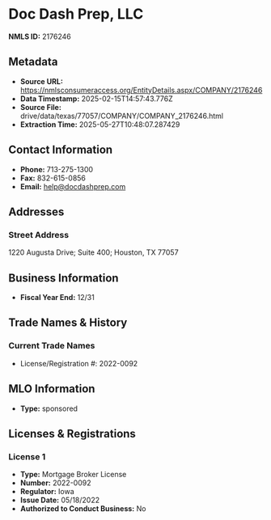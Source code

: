 # Doc Dash Prep, LLC

**NMLS ID:** 2176246

## Metadata
- **Source URL:** https://nmlsconsumeraccess.org/EntityDetails.aspx/COMPANY/2176246
- **Data Timestamp:** 2025-02-15T14:57:43.776Z
- **Source File:** drive/data/texas/77057/COMPANY/COMPANY_2176246.html
- **Extraction Time:** 2025-05-27T10:48:07.287429

## Contact Information
- **Phone:** 713-275-1300
- **Fax:** 832-615-0856
- **Email:** help@docdashprep.com

## Addresses
### Street Address
1220 Augusta Drive; Suite 400; Houston, TX 77057

## Business Information
- **Fiscal Year End:** 12/31

## Trade Names & History
### Current Trade Names
- License/Registration #: 2022-0092

## MLO Information
- **Type:** sponsored

## Licenses & Registrations

### License 1
- **Type:** Mortgage Broker License
- **Number:** 2022-0092
- **Regulator:** Iowa
- **Issue Date:** 05/18/2022
- **Authorized to Conduct Business:** No
